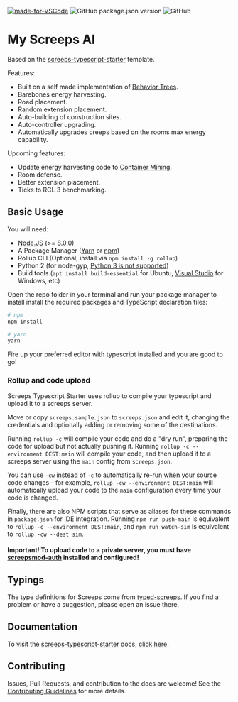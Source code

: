 [![made-for-VSCode](https://img.shields.io/badge/Made%20for-VSCode-1f425f.svg)](https://code.visualstudio.com/)
![GitHub package.json version](https://img.shields.io/github/package-json/v/barthogenes/screeps-b-ai)
![GitHub](https://img.shields.io/github/license/barthogenes/screeps-b-ai)

# My Screeps AI

Based on the [screeps-typescript-starter](https://github.com/screepers/screeps-typescript-starter) template.

Features:
 - Built on a self made implementation of [Behavior Trees](https://www.gamasutra.com/blogs/ChrisSimpson/20140717/221339/Behavior_trees_for_AI_How_they_work.php).
 - Barebones energy harvesting.
 - Road placement.
 - Random extension placement.
 - Auto-building of construction sites.
 - Auto-controller upgrading.
 - Automatically upgrades creeps based on the rooms max energy capability.

Upcoming features:
 - Update energy harvesting code to [Container Mining](https://wiki.screepspl.us/index.php/Static_Harvesting).
 - Room defense.
 - Better extension placement.
 - Ticks to RCL 3 benchmarking.

## Basic Usage

You will need:

 - [Node.JS](https://nodejs.org/en/download) (>= 8.0.0)
 - A Package Manager ([Yarn](https://yarnpkg.com/en/docs/getting-started) or [npm](https://docs.npmjs.com/getting-started/installing-node))
 - Rollup CLI (Optional, install via `npm install -g rollup`)
 - Python 2 (for node-gyp, [Python 3 is not supported](https://github.com/nodejs/node-gyp/issues/193))
 - Build tools (`apt install build-essential` for Ubuntu, [Visual Studio](https://www.visualstudio.com/vs/) for Windows, etc)

Open the repo folder in your terminal and run your package manager to install install the required packages and TypeScript declaration files:

```bash
# npm
npm install

# yarn
yarn
```

Fire up your preferred editor with typescript installed and you are good to go!

### Rollup and code upload

Screeps Typescript Starter uses rollup to compile your typescript and upload it to a screeps server.

Move or copy `screeps.sample.json` to `screeps.json` and edit it, changing the credentials and optionally adding or removing some of the destinations.

Running `rollup -c` will compile your code and do a "dry run", preparing the code for upload but not actually pushing it. Running `rollup -c --environment DEST:main` will compile your code, and then upload it to a screeps server using the `main` config from `screeps.json`.

You can use `-cw` instead of `-c` to automatically re-run when your source code changes - for example, `rollup -cw --environment DEST:main` will automatically upload your code to the `main` configuration every time your code is changed.

Finally, there are also NPM scripts that serve as aliases for these commands in `package.json` for IDE integration. Running `npm run push-main` is equivalent to `rollup -c --environment DEST:main`, and `npm run watch-sim` is equivalent to `rollup -cw --dest sim`.

#### Important! To upload code to a private server, you must have [screepsmod-auth](https://github.com/ScreepsMods/screepsmod-auth) installed and configured!

## Typings

The type definitions for Screeps come from [typed-screeps](https://github.com/screepers/typed-screeps). If you find a problem or have a suggestion, please open an issue there.

## Documentation

To visit the [screeps-typescript-starter](https://github.com/screepers/screeps-typescript-starter) docs, [click here](https://screepers.gitbooks.io/screeps-typescript-starter/).

## Contributing

Issues, Pull Requests, and contribution to the docs are welcome! See the [Contributing Guidelines](CONTRIBUTING.md) for more details.
